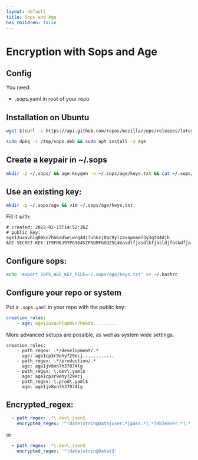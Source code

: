 ```yaml
---
layout: default
title: Sops and Age
has_children: false
---
```


# Encryption with Sops and Age

## Config

You need:
* .sops.yaml in root of your repo

## Installation on Ubuntu

```bash
wget $(curl -s https://api.github.com/repos/mozilla/sops/releases/latest | jq -r '.assets[]' | grep amd64.deb | grep download | awk -F '"' '{print $4}') -O /tmp/sops.deb

sudo dpkg -i /tmp/sops.deb && sudo apt install -y age
```

## Create a keypair in ~/.sops

```bash
mkdir -p ~/.sops/ && age-keygen -o ~/.sops/age/keys.txt && cat ~/.sops/age/keys.txt
```

## Use an existing key:

```bash
mkdir -p ~/.sops/age && vim ~/.sops/age/keys.txt
```
Fill it with:

```
# created: 2022-02-13T14:52:26Z
# public key: age12uxavhlq08kn7h66dd5ejwrg4dj7uhkzj0ac9ylzaxapmae73y3qt44djh
AGE-SECRET-KEY-1Y9FH6J9YPG964SZP5DRFGDQZ5L4Vasdlfjasdlkfjasldjfaskdfja
```

## Configure sops:

```bash
echo 'export SOPS_AGE_KEY_FILE=~/.sops/age/keys.txt' >> ~/.bashrc
```

## Configure your repo or system

Put a `.sops.yaml` in your repo with the public key:

```yaml
creation_rules:
    - age: age12uxavhlq08kn7h66dd.........
```

More advanced setups are possible, as well as system wide settings.

```
creation_rules:
    - path_regex: .*/development/.*
      age: age1cp3r9ehy729ecj............
    - path_regex: .*/production/.*
      age: age1jv8xn7h37074lg
    - path_regex: \.dev\.yaml$
      age: age1cp3r9ehy729ecj
    - path_regex: \.prod\.yaml$
      age: age1jv8xn7h37074lg

```

## Encrypted_regex:

```yaml
  - path_regex: .*\.dev\.json$
    encrypted_regex: '^(date|stringData|user.*|pass.*|.*[Bb]earer.*|.*[Kk]ey|.*[Kk]eys|salt|sentry.*|.*[Tt]oken)$'
```
or
```yaml
  - path_regex: .*\.dev\.json$
    encrypted_regex: '^(data|stringData)$'
```




